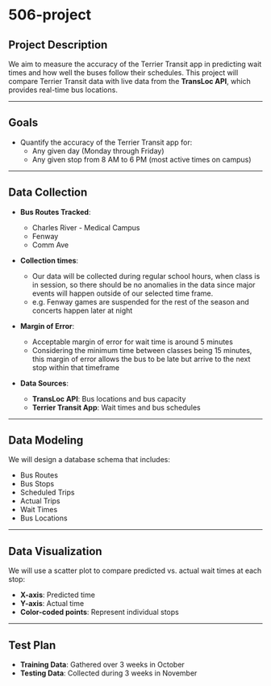 # 506-project

## Project Description
We aim to measure the accuracy of the Terrier Transit app in predicting wait times and how well the buses follow their schedules. This project will compare Terrier Transit data with live data from the **TransLoc API**, which provides real-time bus locations.

---

## Goals
- Quantify the accuracy of the Terrier Transit app for:
  - Any given day (Monday through Friday)
  - Any given stop from 8 AM to 6 PM (most active times on campus)

---

## Data Collection
- **Bus Routes Tracked**:
  - Charles River - Medical Campus
  - Fenway
  - Comm Ave
- **Collection times**:
  - Our data will be collected during regular school hours, when class is in session, so there should be no anomalies in the data since major events will happen outside of our selected time frame.
  - e.g. Fenway games are suspended for the rest of the season and concerts happen later at night
 
- **Margin of Error**:
  - Acceptable margin of error for wait time is around 5 minutes
  - Considering the minimum time between classes being 15 minutes, this margin of error allows the bus to be late but arrive to the next stop within that timeframe

- **Data Sources**:
  - **TransLoc API**: Bus locations and bus capacity
  - **Terrier Transit App**: Wait times and bus schedules
  
 
---

## Data Modeling
We will design a database schema that includes:
- Bus Routes
- Bus Stops
- Scheduled Trips
- Actual Trips
- Wait Times
- Bus Locations

---

## Data Visualization
We will use a scatter plot to compare predicted vs. actual wait times at each stop:
- **X-axis**: Predicted time
- **Y-axis**: Actual time
- **Color-coded points**: Represent individual stops

---

## Test Plan
- **Training Data**: Gathered over 3 weeks in October
- **Testing Data**: Collected during 3 weeks in November
